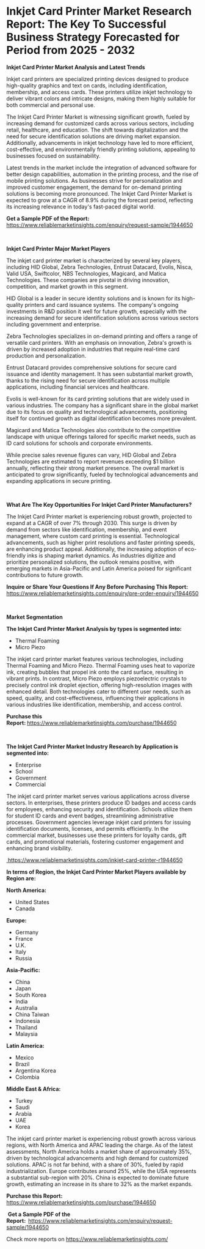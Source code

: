 <p><h1>Inkjet Card Printer Market Research Report: The Key To Successful Business Strategy Forecasted for Period from 2025 - 2032</h1></p><p><strong>Inkjet Card Printer Market Analysis and Latest Trends</strong></p>
<p><p>Inkjet card printers are specialized printing devices designed to produce high-quality graphics and text on cards, including identification, membership, and access cards. These printers utilize inkjet technology to deliver vibrant colors and intricate designs, making them highly suitable for both commercial and personal use. </p><p>The Inkjet Card Printer Market is witnessing significant growth, fueled by increasing demand for customized cards across various sectors, including retail, healthcare, and education. The shift towards digitalization and the need for secure identification solutions are driving market expansion. Additionally, advancements in inkjet technology have led to more efficient, cost-effective, and environmentally friendly printing solutions, appealing to businesses focused on sustainability.</p><p>Latest trends in the market include the integration of advanced software for better design capabilities, automation in the printing process, and the rise of mobile printing solutions. As businesses strive for personalization and improved customer engagement, the demand for on-demand printing solutions is becoming more pronounced. The Inkjet Card Printer Market is expected to grow at a CAGR of 8.9% during the forecast period, reflecting its increasing relevance in today's fast-paced digital world.</p></p>
<p><strong>Get a Sample PDF of the Report:&nbsp;</strong> <a href="https://www.reliablemarketinsights.com/enquiry/request-sample/1944650?utm_campaign=2395&utm_medium=2&utm_source=Github&utm_content=ia&utm_term=16022025&utm_id=inkjet-card-printer">https://www.reliablemarketinsights.com/enquiry/request-sample/1944650</a></p>
<p>&nbsp;</p>
<p><strong>Inkjet Card Printer Major Market Players</strong></p>
<p><p>The inkjet card printer market is characterized by several key players, including HID Global, Zebra Technologies, Entrust Datacard, Evolis, Nisca, Valid USA, Swiftcolor, NBS Technologies, Magicard, and Matica Technologies. These companies are pivotal in driving innovation, competition, and market growth in this segment.</p><p>HID Global is a leader in secure identity solutions and is known for its high-quality printers and card issuance systems. The company's ongoing investments in R&D position it well for future growth, especially with the increasing demand for secure identification solutions across various sectors including government and enterprise.</p><p>Zebra Technologies specializes in on-demand printing and offers a range of versatile card printers. With an emphasis on innovation, Zebra's growth is driven by increased adoption in industries that require real-time card production and personalization.</p><p>Entrust Datacard provides comprehensive solutions for secure card issuance and identity management. It has seen substantial market growth, thanks to the rising need for secure identification across multiple applications, including financial services and healthcare.</p><p>Evolis is well-known for its card printing solutions that are widely used in various industries. The company has a significant share in the global market due to its focus on quality and technological advancements, positioning itself for continued growth as digital identification becomes more prevalent.</p><p>Magicard and Matica Technologies also contribute to the competitive landscape with unique offerings tailored for specific market needs, such as ID card solutions for schools and corporate environments.</p><p>While precise sales revenue figures can vary, HID Global and Zebra Technologies are estimated to report revenues exceeding $1 billion annually, reflecting their strong market presence. The overall market is anticipated to grow significantly, fueled by technological advancements and expanding applications in secure printing.</p></p>
<p>&nbsp;</p>
<p><strong>What Are The Key Opportunities For Inkjet Card Printer Manufacturers?</strong></p>
<p><p>The Inkjet Card Printer market is experiencing robust growth, projected to expand at a CAGR of over 7% through 2030. This surge is driven by demand from sectors like identification, membership, and event management, where custom card printing is essential. Technological advancements, such as higher print resolutions and faster printing speeds, are enhancing product appeal. Additionally, the increasing adoption of eco-friendly inks is shaping market dynamics. As industries digitize and prioritize personalized solutions, the outlook remains positive, with emerging markets in Asia-Pacific and Latin America poised for significant contributions to future growth.</p></p>
<p><strong>Inquire or Share Your Questions If Any Before Purchasing This Report:</strong> <a href="https://www.reliablemarketinsights.com/enquiry/pre-order-enquiry/1944650?utm_campaign=2395&utm_medium=2&utm_source=Github&utm_content=ia&utm_term=16022025&utm_id=inkjet-card-printer">https://www.reliablemarketinsights.com/enquiry/pre-order-enquiry/1944650</a></p>
<p>&nbsp;</p>
<p><strong>Market Segmentation</strong></p>
<p><strong>The Inkjet Card Printer Market Analysis by types is segmented into:</strong></p>
<p><ul><li>Thermal Foaming</li><li>Micro Piezo</li></ul></p>
<p><p>The inkjet card printer market features various technologies, including Thermal Foaming and Micro Piezo. Thermal Foaming uses heat to vaporize ink, creating bubbles that propel ink onto the card surface, resulting in vibrant prints. In contrast, Micro Piezo employs piezoelectric crystals to precisely control ink droplet ejection, offering high-resolution images with enhanced detail. Both technologies cater to different user needs, such as speed, quality, and cost-effectiveness, influencing their applications in various industries like identification, membership, and access control.</p></p>
<p><strong>Purchase this Report:&nbsp;</strong><a href="https://www.reliablemarketinsights.com/purchase/1944650?utm_campaign=2395&utm_medium=2&utm_source=Github&utm_content=ia&utm_term=16022025&utm_id=inkjet-card-printer">https://www.reliablemarketinsights.com/purchase/1944650</a></p>
<p>&nbsp;</p>
<p><strong>The Inkjet Card Printer Market Industry Research by Application is segmented into:</strong></p>
<p><ul><li>Enterprise</li><li>School</li><li>Government</li><li>Commercial</li></ul></p>
<p><p>The inkjet card printer market serves various applications across diverse sectors. In enterprises, these printers produce ID badges and access cards for employees, enhancing security and identification. Schools utilize them for student ID cards and event badges, streamlining administrative processes. Government agencies leverage inkjet card printers for issuing identification documents, licenses, and permits efficiently. In the commercial market, businesses use these printers for loyalty cards, gift cards, and promotional materials, fostering customer engagement and enhancing brand visibility.</p></p>
<p><a href="https://www.reliablemarketinsights.com/inkjet-card-printer-r1944650?utm_campaign=2395&utm_medium=2&utm_source=Github&utm_content=ia&utm_term=16022025&utm_id=inkjet-card-printer">&nbsp;https://www.reliablemarketinsights.com/inkjet-card-printer-r1944650</a></p>
<p><strong>In terms of Region, the Inkjet Card Printer Market Players available by Region are:</strong></p>
<p>
    <p> <strong> North America: </strong>
        <ul>
            <li>United States</li>
            <li>Canada</li>
        </ul>
        </p> 
    <p> <strong> Europe: </strong>
        <ul>
            <li>Germany</li>
            <li>France</li>
            <li>U.K.</li>
            <li>Italy</li>
            <li>Russia</li>
        </ul>
        </p> 
    <p> <strong> Asia-Pacific: </strong>
        <ul>
            <li>China</li>
            <li>Japan</li>
            <li>South Korea</li>
            <li>India</li>
            <li>Australia</li>
            <li>China Taiwan</li>
            <li>Indonesia</li>
            <li>Thailand</li>
            <li>Malaysia</li>
        </ul>
        </p> 
    <p> <strong> Latin America: </strong>
        <ul>
            <li>Mexico</li>
            <li>Brazil</li>
            <li>Argentina Korea</li>
            <li>Colombia</li>
        </ul>
        </p> 
    <p> <strong> Middle East & Africa: </strong>
        <ul>
            <li>Turkey</li>
            <li>Saudi</li>
            <li>Arabia</li>
            <li>UAE</li>
            <li>Korea</li>
        </ul>
    </p>
    </p>
<p><p>The inkjet card printer market is experiencing robust growth across various regions, with North America and APAC leading the charge. As of the latest assessments, North America holds a market share of approximately 35%, driven by technological advancements and high demand for customized solutions. APAC is not far behind, with a share of 30%, fueled by rapid industrialization. Europe contributes around 25%, while the USA represents a substantial sub-region with 20%. China is expected to dominate future growth, estimating an increase in its share to 32% as the market expands.</p></p>
<p><strong>Purchase this Report: </strong><a href="https://www.reliablemarketinsights.com/purchase/1944650?utm_campaign=2395&utm_medium=2&utm_source=Github&utm_content=ia&utm_term=16022025&utm_id=inkjet-card-printer">https://www.reliablemarketinsights.com/purchase/1944650</a></p>
<p>&nbsp;<strong>Get a Sample PDF of the Report:&nbsp;&nbsp;</strong><a href="https://www.reliablemarketinsights.com/enquiry/request-sample/1944650?utm_campaign=2395&utm_medium=2&utm_source=Github&utm_content=ia&utm_term=16022025&utm_id=inkjet-card-printer">https://www.reliablemarketinsights.com/enquiry/request-sample/1944650</a></p>
<p><strong></strong></p>
<p>Check more reports on <a href="https://www.reliablemarketinsights.com/?utm_campaign=2395&utm_medium=2&utm_source=Github&utm_content=ia&utm_term=16022025&utm_id=inkjet-card-printer">https://www.reliablemarketinsights.com/</a></p>